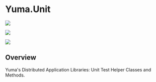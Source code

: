 # Yuma.Unit

[![][workflow.cd.badge]][workflow.cd]

[![][release.badge]][release]

[![][nuget.badge]][nuget]

<!-- TODO latest preview badge -->

## Overview

Yuma's Distributed Application Libraries: Unit Test Helper Classes and Methods.

<!-- GitHub Actions Workflow + badges -->

[workflow.cd.badge]: https://img.shields.io/github/actions/workflow/status/weareyuma/Yuma.Unit/Continuous_Integration_Build.yml?label=Continuous%20Integration%20Build&style=flat&logo=github
[workflow.cd]: https://github.com/weareyuma/Yuma.Unit/actions/workflows/Continuous_Integration_Build.yml "Yuma.Unit Continuous Integration Build"

<!-- GitHub Release + Badge -->

[release.badge]: https://img.shields.io/github/v/release/weareyuma/Yuma.Unit?label=Release&logo=github
[release]: https://github.com/weareyuma/Yuma.Unit/releases/latest "Yuma.Unit GitHub Release"

<!-- NuGet Packages + Badges -->

[nuget.badge]: https://img.shields.io/nuget/v/Yuma.Unit.svg?label=Yuma.Unit&style=flat&logo=nuget
[nuget]: https://www.nuget.org/packages/Yuma.Unit "Yuma.Unit NuGet Package"
